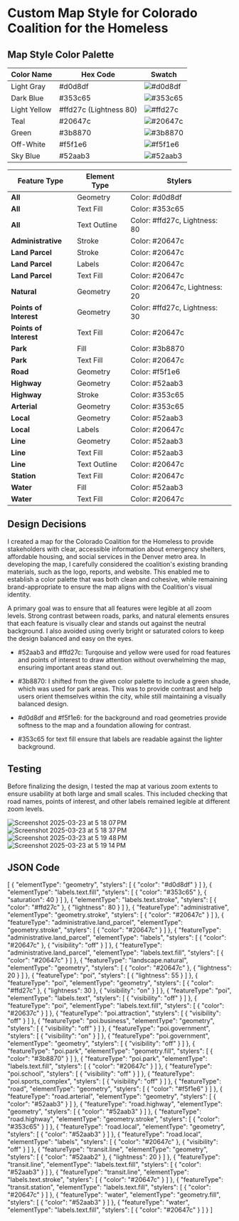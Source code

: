 # Custom Map Style for Colorado Coalition for the Homeless

## Map Style Color Palette

| Color Name     | Hex Code   | Swatch |
|----------------|------------|--------|
| Light Gray     | #d0d8df    | ![#d0d8df](https://placehold.it/50x50/d0d8df/d0d8df) |
| Dark Blue      | #353c65    | ![#353c65](https://placehold.it/50x50/353c65/353c65) |
| Light Yellow   | #ffd27c (Lightness 80) | ![#ffd27c](https://placehold.it/50x50/ffd27c/ffd27c) |
| Teal           | #20647c    | ![#20647c](https://placehold.it/50x50/20647c/20647c) |
| Green          | #3b8870    | ![#3b8870](https://placehold.it/50x50/3b8870/3b8870) |
| Off-White      | #f5f1e6    | ![#f5f1e6](https://placehold.it/50x50/f5f1e6/f5f1e6) |
| Sky Blue       | #52aab3    | ![#52aab3](https://placehold.it/50x50/52aab3/52aab3) |


| **Feature Type**        | **Element Type**   | **Stylers**                                         |
|-------------------------|--------------------|-----------------------------------------------------|
| **All**                 | Geometry           | Color: #d0d8df                                      |
| **All**                 | Text Fill          | Color: #353c65                                      |
| **All**                 | Text Outline       | Color: #ffd27c, Lightness: 80                      |
| **Administrative**      | Stroke             | Color: #20647c                                      |
| **Land Parcel**         | Stroke             | Color: #20647c                                      |
| **Land Parcel**         | Labels             | Color: #20647c                                      |
| **Land Parcel**         | Text Fill          | Color: #20647c                                      |
| **Natural**             | Geometry           | Color: #20647c, Lightness: 20                      |
| **Points of Interest**  | Geometry           | Color: #ffd27c, Lightness: 30                      |
| **Points of Interest**  | Text Fill          | Color: #20647c                                      |
| **Park**                | Fill               | Color: #3b8870                                      |
| **Park**                | Text Fill          | Color: #20647c                                      |
| **Road**                | Geometry           | Color: #f5f1e6                                      |
| **Highway**             | Geometry           | Color: #52aab3                                      |
| **Highway**             | Stroke             | Color: #353c65                                      |
| **Arterial**            | Geometry           | Color: #353c65                                      |
| **Local**               | Geometry           | Color: #52aab3                                      |
| **Local**               | Labels             | Color: #20647c                                      |
| **Line**                | Geometry           | Color: #52aab3                                      |
| **Line**                | Text Fill          | Color: #52aab3                                      |
| **Line**                | Text Outline       | Color: #20647c                                      |
| **Station**             | Text Fill          | Color: #20647c                                      |
| **Water**               | Fill               | Color: #52aab3                                      |
| **Water**               | Text Fill          | Color: #20647c                                      |


## Design Decisions

I created a map for the Colorado Coalition for the Homeless to provide stakeholders with clear, accessible information about emergency shelters, affordable housing, and social services in the Denver metro area. In developing the map, I carefully considered the coalition's existing branding materials, such as the logo, reports, and website. This enabled me to establish a color palette that was both clean and cohesive, while remaining brand-appropriate to ensure the map aligns with the Coalition's visual identity.

A primary goal was to ensure that all features were legible at all zoom levels. Strong contrast between roads, parks, and natural elements ensures that each feature is visually clear and stands out against the neutral background. I also avoided using overly bright or saturated colors to keep the design balanced and easy on the eyes.

- #52aab3 and #ffd27c: Turqouise and yellow were used for road features and points of interest to draw attention without overwhelming the map, ensuring important areas stand out.

- #3b8870: I shifted from the given color palette to include a green shade, which was used for park areas. This was to provide contrast and help users orient themselves within the city, while still maintaining a visually balanced design.

- #d0d8df and #f5f1e6: for the background and road geometries provide softness to the map and a foundation allowing for contrast.

- #353c65 for text fill ensure that labels are readable against the lighter background.

## Testing
Before finalizing the design, I tested the map at various zoom extents to ensure usability at both large and small scales. This included checking that road names, points of interest, and other labels remained legible at different zoom levels.

![Screenshot 2025-03-23 at 5 18 07 PM](https://github.com/user-attachments/assets/af4dea8e-3fac-4e5b-b6a1-059bbbc10dea)
![Screenshot 2025-03-23 at 5 18 37 PM](https://github.com/user-attachments/assets/43957fad-987e-4431-b692-4035a6214e31)
![Screenshot 2025-03-23 at 5 19 48 PM](https://github.com/user-attachments/assets/96519b63-e2e9-4b30-8c85-bb6742b452d2)
![Screenshot 2025-03-23 at 5 19 14 PM](https://github.com/user-attachments/assets/685c1ec7-eece-480e-8fda-2c4b43456f97)


## JSON Code

[
  {
    "elementType": "geometry",
    "stylers": [
      {
        "color": "#d0d8df"
      }
    ]
  },
  {
    "elementType": "labels.text.fill",
    "stylers": [
      {
        "color": "#353c65"
      },
      {
        "saturation": 40
      }
    ]
  },
  {
    "elementType": "labels.text.stroke",
    "stylers": [
      {
        "color": "#ffd27c"
      },
      {
        "lightness": 80
      }
    ]
  },
  {
    "featureType": "administrative",
    "elementType": "geometry.stroke",
    "stylers": [
      {
        "color": "#20647c"
      }
    ]
  },
  {
    "featureType": "administrative.land_parcel",
    "elementType": "geometry.stroke",
    "stylers": [
      {
        "color": "#20647c"
      }
    ]
  },
  {
    "featureType": "administrative.land_parcel",
    "elementType": "labels",
    "stylers": [
      {
        "color": "#20647c"
      },
      {
        "visibility": "off"
      }
    ]
  },
  {
    "featureType": "administrative.land_parcel",
    "elementType": "labels.text.fill",
    "stylers": [
      {
        "color": "#20647c"
      }
    ]
  },
  {
    "featureType": "landscape.natural",
    "elementType": "geometry",
    "stylers": [
      {
        "color": "#20647c"
      },
      {
        "lightness": 20
      }
    ]
  },
  {
    "featureType": "poi",
    "stylers": [
      {
        "lightness": 55
      }
    ]
  },
  {
    "featureType": "poi",
    "elementType": "geometry",
    "stylers": [
      {
        "color": "#ffd27c"
      },
      {
        "lightness": 30
      },
      {
        "visibility": "on"
      }
    ]
  },
  {
    "featureType": "poi",
    "elementType": "labels.text",
    "stylers": [
      {
        "visibility": "off"
      }
    ]
  },
  {
    "featureType": "poi",
    "elementType": "labels.text.fill",
    "stylers": [
      {
        "color": "#20637c"
      }
    ]
  },
  {
    "featureType": "poi.attraction",
    "stylers": [
      {
        "visibility": "off"
      }
    ]
  },
  {
    "featureType": "poi.business",
    "elementType": "geometry",
    "stylers": [
      {
        "visibility": "off"
      }
    ]
  },
  {
    "featureType": "poi.government",
    "stylers": [
      {
        "visibility": "on"
      }
    ]
  },
  {
    "featureType": "poi.government",
    "elementType": "geometry",
    "stylers": [
      {
        "visibility": "off"
      }
    ]
  },
  {
    "featureType": "poi.park",
    "elementType": "geometry.fill",
    "stylers": [
      {
        "color": "#3b8870"
      }
    ]
  },
  {
    "featureType": "poi.park",
    "elementType": "labels.text.fill",
    "stylers": [
      {
        "color": "#20647c"
      }
    ]
  },
  {
    "featureType": "poi.school",
    "stylers": [
      {
        "visibility": "off"
      }
    ]
  },
  {
    "featureType": "poi.sports_complex",
    "stylers": [
      {
        "visibility": "off"
      }
    ]
  },
  {
    "featureType": "road",
    "elementType": "geometry",
    "stylers": [
      {
        "color": "#f5f1e6"
      }
    ]
  },
  {
    "featureType": "road.arterial",
    "elementType": "geometry",
    "stylers": [
      {
        "color": "#52aab3"
      }
    ]
  },
  {
    "featureType": "road.highway",
    "elementType": "geometry",
    "stylers": [
      {
        "color": "#52aab3"
      }
    ]
  },
  {
    "featureType": "road.highway",
    "elementType": "geometry.stroke",
    "stylers": [
      {
        "color": "#353c65"
      }
    ]
  },
  {
    "featureType": "road.local",
    "elementType": "geometry",
    "stylers": [
      {
        "color": "#52aab3"
      }
    ]
  },
  {
    "featureType": "road.local",
    "elementType": "labels",
    "stylers": [
      {
        "color": "#20647c"
      },
      {
        "visibility": "off"
      }
    ]
  },
  {
    "featureType": "transit.line",
    "elementType": "geometry",
    "stylers": [
      {
        "color": "#52aab2"
      },
      {
        "lightness": 20
      }
    ]
  },
  {
    "featureType": "transit.line",
    "elementType": "labels.text.fill",
    "stylers": [
      {
        "color": "#52aab3"
      }
    ]
  },
  {
    "featureType": "transit.line",
    "elementType": "labels.text.stroke",
    "stylers": [
      {
        "color": "#20647c"
      }
    ]
  },
  {
    "featureType": "transit.station",
    "elementType": "labels.text.fill",
    "stylers": [
      {
        "color": "#20647c"
      }
    ]
  },
  {
    "featureType": "water",
    "elementType": "geometry.fill",
    "stylers": [
      {
        "color": "#52aab3"
      }
    ]
  },
  {
    "featureType": "water",
    "elementType": "labels.text.fill",
    "stylers": [
      {
        "color": "#20647c"
      }
    ]
  }
]

